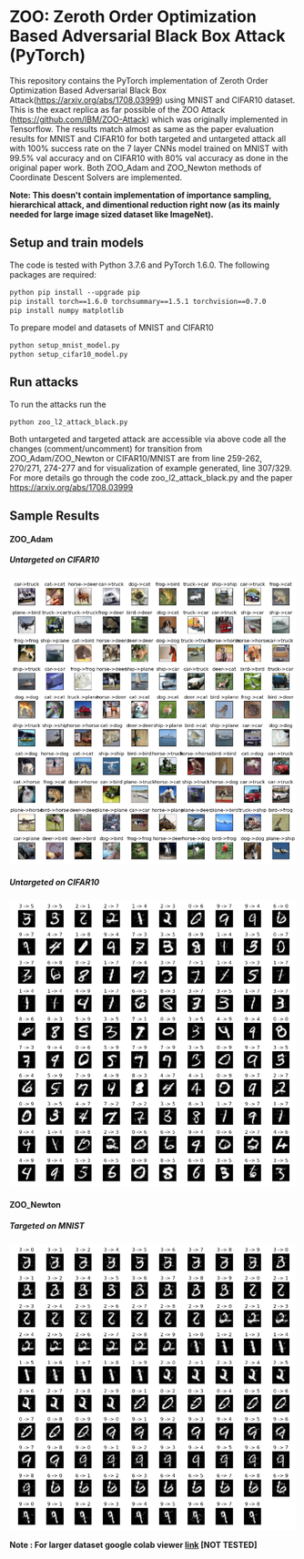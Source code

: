 # ZOO: Zeroth Order Optimization Based Adversarial Black Box Attack (PyTorch)
This repository contains the PyTorch implementation of Zeroth Order Optimization Based Adversarial Black Box Attack(https://arxiv.org/abs/1708.03999) using MNIST and CIFAR10 dataset. This is the exact replica as far possible of the ZOO Attack (https://github.com/IBM/ZOO-Attack) which was originally implemented in Tensorflow. The results match almost as same as the paper evaluation results for MNIST and CIFAR10 for both targeted and untargeted attack all with 100% success rate on the 7 layer CNNs model trained on MNIST with 99.5% val accuracy and on CIFAR10 with 80% val accuracy as done in the original paper work. Both ZOO_Adam and ZOO_Newton methods of Coordinate Descent Solvers are implemented.

**Note: This doesn't contain implementation of importance sampling, hierarchical attack, and dimentional reduction right now (as its mainly needed for large image sized dataset like ImageNet).**

## Setup and train models
The code is tested with Python 3.7.6 and PyTorch 1.6.0. The following packages are required:
```
python pip install --upgrade pip
pip install torch==1.6.0 torchsummary==1.5.1 torchvision==0.7.0
pip install numpy matplotlib 
```
To prepare model and datasets of MNIST and CIFAR10
```
python setup_mnist_model.py
python setup_cifar10_model.py
```
## Run attacks
To run the attacks run the 
```
python zoo_l2_attack_black.py
```
Both untargeted and targeted attack are accessible via above code all the changes (comment/uncomment) for transition from ZOO_Adam/ZOO_Newton or CIFAR10/MNIST are from line 259-262, 270/271, 274-277 and for visualization of example generated, line 307/329. For more details go through the code zoo_l2_attack_black.py and the paper https://arxiv.org/abs/1708.03999

## Sample Results
#### ZOO_Adam 
##### Untargeted on CIFAR10
![](/sample_results/adam_untargeted_cifar10.png)
##### Untargeted on CIFAR10
![](/sample_results/adam_untargeted_mnist.png)
#### ZOO_Newton
##### Targeted on MNIST
![](/sample_results/newton_targeted_mnist.png)


**Note : For larger dataset google colab viewer [link](https://colab.research.google.com/drive/1_rDu0LNAI9kg490rV9PMxb55Wwbj13aD?usp=sharing) [NOT TESTED]**
